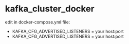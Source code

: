 # kafka_cluster_docker
edit in docker-compose.yml file:
 - KAFKA_CFG_ADVERTISED_LISTENERS = your host:port
 - KAFKA_CFG_ADVERTISED_LISTENERS  = your host:port
